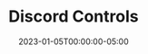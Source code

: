 ---
layout: ext_single
title: Discord Controls
slug: discord-controls
desc: Extensions that allows you and your viewers to control your Discord server straight from SAMMI. 
category: social
date: '2023-01-05T00:00:00-05:00'
permalink: extensions/social/:slug
download_url: https://christinak.itch.io/discord-controls
developer_name: Christina K.
developer_url: https://christinak.itch.io
icon_local: discord_controls.png
screenshots_local: discord_controls_ss.png
version: 1.1
sammi_version: 2023.2.1 and up
platform: Any
overview: |
    Discord Controls is an extension that gives you and your viewers a super easy way to run your Discord server right from SAMMI.

    **Key Features**:
    - See Everything - Access a list of all channels, members, and emojis in your server.
    - Find Anyone - Easily search for members and see their information.
    - Manage Messages - View, make, change, or delete messages in your channel.
    - Handle Reactions - Get, create, and remove reactions to messages.
    - Send Direct Messages - Shoot private messages to members of your server.
    - Take Care of Roles - View, add or remove member roles - it's never been easier!
    - Change Nicknames - Quickly change any member's nickname.
    - Control Members - Mute, deafen, move, or time-out members to keep your server friendly and fun.
    - Update Server - Change your server details, including its name and icon. You can even - show when you're live with a simple 'live' overlay on your server icon!
    - Rename Channels - Change any channel name whenever you want.

    With Discord Controls, running your Discord server is a breeze!
setup: |
    1. First, check that you're using the most recent version of SAMMI and install the extension. If you're not sure how to do this, there's a handy [Extension Install Guide](https://sammi.solutions/extensions/install) that can help.

    2. Next, you're going to edit the **INIT SETTINGS** button in the Discord Controls premade deck. Here's what you'll need to do:

        - `Discord Bot Token:`
            1. Create a new application over at [https://discord.com/developers/applications](https://discord.com/developers/applications)
            2. Click on the 'Bot' menu and hit 'Add Bot' (if you get an error, try renaming the application)
            4. Enable the 'SERVER MEMBERS INTENT' and 'MESSAGE CONTENT INTENT' options (these are important for using the Get Members and Get Messages commands)
            3. Still in the 'Bot' menu, hit 'Reset Token' and copy this into the Discord Bot Token box in SAMMI
            5. In the 'OAUth2 - URL Generator' menu, check the 'Bot' scope. You'll need to give the bot some specific permissions so it can do certain things from SAMMI.   
            Here's a list of what permissions are needed for each command: 

                | Command | Permission Required|
                |-------|--------|
                Get Messages | Read Message History |
                Create Message| Send Messages|
                Delete Message | Manage Messages|
                Send DM |  Send Messages|
                Create Reaction | Read Message History, Add Reactions|
                Add Role| Manage Roles |
                Remove Role| Manage Roles |
                Change Nickname | Manage Nicknames|
                Mute | Mute Members|
                Deafen | Deafen Members|
                Move | Move Members|
                Timeout | Moderate Members|
                Create Event | Create Events | 
                Delete Event | Manage Events | 
                Modify Channel | Manage Channels|
                Modify Server | Manage Server |
                {:class='table table-secondary w-auto table-hover text-break mt-2' }

            {:start="6"}
            6. Hit 'Copy' to get the URL, paste this into your browser and invite the bot to your Discord server
            7. If you want to give or take away roles from members, you need to make sure your bot's role is higher than these roles in your Discord Server Settings

        - `Default Discord Server ID` - This is the ID of the Discord server that you want to control with the extension. Here's how to get it:
            1. In Discord, turn on Developer Mode. You can find this in User Settings (click the cog in the bottom left corner) in the Advanced tab
            2. Right-click your Server name and click 'Copy ID'

        - `Amount of members to retrieve` - Choose how many members you want to pull up in the User ID dropdowns in DisCon commands. This just makes it a bit easier to pick a member without having to find their ID. 


    3. Save the changes you made to the **INIT Settings** button. Then save the whole deck. Reload your Bridge to get the extension going.  

    Once it's up and running, all DisCon commands will show dropdowns for channel, role, emoji and member IDs. If you want to use a different server in your commands than your default one, you will need to manually input these. 

    ##### Available Commands

    <a name="available-commands"></a>
    1. [Get Channels](#get-channels)
    2. [Get Members](#get-members)
    3. [Get Roles](#get-roles)
    4. [Get Emojis](#get-emojis)
    5. [Get User](#get-user)
    6. [Get Messages](#get-messages)
    7. [Create Message](#create-message)
    8. [Edit Message](#edit-message)
    9. [Delete Message](#delete-message)
    10. [Send DM](#send-dm)
    11. [Get Reactions](#get-reactions)
    12. [Create Reaction](#create-reaction)
    13. [Delete Reaction](#delete-reaction)
    14. [Add Role](#add-role)
    15. [Remove Role](#remove-role)
    16. [Change Nickname](#change-nickname)
    17. [Mute](#mute-member)
    18. [Deafen](#deafen-member)
    19. [Move Channel](#move-channel)
    20. [Timeout](#timeout-member)
    21. [Search Member](#search-member)
    22. [Get Events](#get-events)
    23. [Create Event](#create-event)
    24. [Delete Event](#delete-event)
    25. [Modify Channel](#modify-channel)
    26. [Modify Server](#modify-server)   

    <a name="get-channels"></a>
    **Get Channels** [*[Back to Top]*](#available-commands)             
    Retrieves an array containing all channels in the server. Each channel is an object. 

    | Box Name | Explanation | 
    |-------|--------|
    Discord Server ID | Your Discord server ID. Leave empty or at `0` to use your default one from INIT Settings button.
    Save Variable | Variable name to save the result into
    {:class='table table-secondary w-auto table-hover text-break'}

    Example payload for a single channel object: 

    ```json
    {
        "position": 1.0,
        "guild_id": "123477614154252318",
        "permission_overwrites": [
            {
                "allow": 0.0,
                "allow_new": "0",
                "deny_new": "1024",
                "id": "123477614154252318",
                "deny": 1024.0,
                "type": "role"
            },
            {
                "allow": 0.0,
                "allow_new": "0",
                "deny_new": "1024",
                "id": "123478636284641351",
                "deny": 1024.0,
                "type": "role"
            }
        ],
        "last_message_id": "1234199175164215347",
        "flags": 0.0,
        "nsfw": 0.0,
        "parent_id": "807277614154252319",
        "rate_limit_per_user": 0.0,
        "id": "936175293419368488",
        "type": 0.0,
        "topic": null,
        "name": "My Test Channel"
    }
    ```

     <a name="get-members"></a>
    **Get Members** [*[Back to Top]*](#available-commands)               
    Retrieves an array of current server members. Each member is an object.

    | Box Name | Explanation | 
    |-------|--------|
    Discord Server ID | Your Discord server ID. Leave empty or at `0` to use your default one from INIT Settings button.
    Maximum Amount | Maximum amount of members to retrieve
    Save Variable | Variable name to save the result into
    {:class='table table-secondary w-auto table-hover text-break'}

    Example payload for a single member object: 

    ```json
    {
        "premium_since": null,
        "roles": [
            "999829629307199528",
            "807278636284641351"
        ],
        "flags": 0.0,
        "pending": 0.0,
        "joined_at": "2021-02-05T15:53:01.711000+00:00",
        "communication_disabled_until": null,
        "is_pending": 0.0,
        "mute": 0.0,
        "user": {
            "avatar_decoration": null,
            "public_flags": 0.0,
            "discriminator": "9031",
            "username": "Christinna",
            "id": "452058585715834890",
            "avatar": "76465f81d94b50023f2d51b63e6e57bd"
        },
        "nick": null,
        "avatar": null,
        "deaf": 0.0
    } 
    ```

    <a name="get-roles"></a>
    **Get Roles** [*[Back to Top]*](#available-commands)               
    Retrieves an array of all current server roles. Each role is an object.

    | Box Name | Explanation | 
    |-------|--------|
    Discord Server ID | Your Discord server ID. Leave empty or at `0` to use your default one from INIT Settings button.
    Save Variable | Variable name to save the result into
    {:class='table table-secondary w-auto table-hover text-break'}

    Example payload for a single role object: 
    
    ```json
    {
        "position": 0.0,
        "color": 0.0,
        "managed": 0.0,
        "icon": null,
        "flags": 0.0,
        "unicode_emoji": null,
        "hoist": 0.0,
        "mentionable": 0.0,
        "permissions": 104320577.0,
        "id": "807277614154252318",
        "description": null,
        "permissions_new": "1071698660929",
        "name": "@everyone"
    }
    ```

    <a name="get-emojis"></a>
    **Get Emojis** [*[Back to Top]*](#available-commands)               
    Retrieves an array of current server emojis. Each emoji is an object.

    | Box Name | Explanation | 
    |-------|--------|
    Discord Server ID | Your Discord server ID. Leave empty or at `0` to use your default one from INIT Settings button.
    Save Variable | Variable name to save the result into
    {:class='table table-secondary w-auto table-hover text-break'}

    Example payload for a single emoji object: 
    ```json
    {
        "managed": 0.0,
        "animated": 0.0,
        "roles": [],
        "url": "https:\/\/cdn.discordapp.com\/emojis\/1000155778554024066.png",
        "available": 1.0,
        "id": "1000155778554024066",
        "require_colons": 1.0,
        "name": "myEmoji"
    }   
    ```    

    <a name="get-user"></a>
    **Get User** [*[Back to Top]*](#available-commands)               
    Retrieves a single user object. 

    | Box Name | Explanation | 
    |-------|--------|
    Discord Server ID | Your Discord server ID. Leave empty or at `0` to use your default one from INIT Settings button.
    User ID | User ID of the user to retrieve. You can select it from the dropdown or input it manually.
    Save Variable | Variable name to save the result into
    {:class='table table-secondary w-auto table-hover text-break'}

    Example payload for the user object:
    
    ```json
    {
        "banner_color": null,
        "banner": null,
        "banner_url": 0.0,
        "avatar_decoration": null,
        "accent_color": null,
        "public_flags": 0.0,
        "discriminator": "9031",
        "username": "Christinna",
        "avatar_url": "https:\/\/cdn.discordapp.com\/avatars\/452058585715834890\/76465f81d94b50023f2d51b63e6e57bd.png",
        "id": "452058585715834890",
        "avatar": "76465f81d94b50023f2d51b63e6e57bd"
    }
    ```   

    <a name="get-messages"></a>
    **Get Messages** [*[Back to Top]*](#available-commands)               
    Retrieves an array of channel messages. Each message is an object.\
    Your Discord Bot must have `READ_MESSAGE_HISTORY` permission.

    | Box Name | Explanation | 
    |-------|--------|
    Discord Server ID | Your Discord server ID. Leave empty or at `0` to use your default one from INIT Settings button.
    Channel ID | Channel ID to retrieve the messages from. You can select it from the dropdown or input it manually.
    Maximum Amount | Maximum amount of messages to retrieve (default is 50 if left empty)
    Save Variable | Variable name to save the result into
    {:class='table table-secondary w-auto table-hover text-break'}

    Example payload for a single message object: 
    
    ```json
    {
        "components": [],
        "tts": 0.0,
        "pinned": 0.0,
        "attachments": [],
        "embeds": [],
        "mention_roles": [],
        "author": {
            "avatar_decoration": null,
            "public_flags": 0.0,
            "discriminator": "9031",
            "username": "Christinna",
            "id": "452058585715834890",
            "avatar": "76465f81d94b50023f2d51b63e6e57bd"
        },
        "edited_timestamp": null,
        "flags": 0.0,
        "channel_id": "807277614154252321",
        "content": "Hello world!",
        "mentions": [],
        "id": "1040363939843801128",
        "timestamp": "2022-11-10T20:34:52.286000+00:00",
        "type": 0.0,
        "mention_everyone": 0.0
    }
    ```

    <a name="create-message"></a>
    **Create Message** [*[Back to Top]*](#available-commands)        
    Creates a new message and returns a message object. 
    Your Discord Bot must have `SEND_MESSAGES` permission.

    | Box Name | Explanation | 
    |-------|--------|
    Discord Server ID | Your Discord server ID. Leave empty or at `0` to use your default one from INIT Settings button.
    Channel ID | Channel ID to create the message in. You can select it from the dropdown or input it manually.
    Content | Message Text 
    Embed Object (optional) | Message Embed JSON, you can build it at [https://glitchii.github.io/embedbuilder/](https://glitchii.github.io/embedbuilder/)
    Save Variable | Variable name to save the result into
    {:class='table table-secondary w-auto table-hover text-break'}

    Example payload for a single message object: 
    
    ```json
    {
        "components": [],
        "tts": 0.0,
        "pinned": 0.0,
        "attachments": [],
        "embeds": [],
        "mention_roles": [],
        "author": {
            "avatar_decoration": null,
            "public_flags": 0.0,
            "discriminator": "2706",
            "username": "LBTwitch",
            "id": "815902341671813150",
            "avatar": null,
            "bot": 1.0
        },
        "edited_timestamp": null,
        "flags": 0.0,
        "channel_id": "807277614154252321",
        "content": "Hello world!",
        "referenced_message": null,
        "mentions": [],
        "id": "1040364294417686638",
        "timestamp": "2022-11-10T20:36:16.823000+00:00",
        "type": 0.0,
        "mention_everyone": 0.0
    }
    ```    

    <a name="edit-message"></a>
    **Edit Mesage** [*[Back to Top]*](#available-commands)        
    Edits a previously sent message. Must have been sent by the same Discord bot. Returns a message object. 

    | Box Name | Explanation | 
    |-------|--------|
    Discord Server ID | Your Discord server ID. Leave empty or at `0` to use your default one from INIT Settings button.
    Channel ID | Channel ID to edit the message in. You can select it from the dropdown or input it manually.
    Message ID | Message ID to edit. Can be retrieved when you use Create Message command.
    Content | New Message Text 
    Embed Object (optional) | New Message Embed, you can build it at [https://autocode.com/tools/discord/embed-builder/](https://autocode.com/tools/discord/embed-builder/)
    Save Variable | Variable name to save the result into
    {:class='table table-secondary w-auto table-hover text-break'}

    Example payload for a single message object: 
    ```json
    {
        "components": [],
        "tts": 0.0,
        "pinned": 0.0,
        "attachments": [],
        "embeds": [],
        "mention_roles": [],
        "author": {
            "avatar_decoration": null,
            "public_flags": 0.0,
            "discriminator": "2706",
            "username": "LBTwitch",
            "id": "815902341671813150",
            "avatar": null,
            "bot": 1.0
        },
        "edited_timestamp": null,
        "flags": 0.0,
        "channel_id": "807277614154252321",
        "content": "Hello world!",
        "referenced_message": null,
        "mentions": [],
        "id": "1040364294417686638",
        "timestamp": "2022-11-10T20:36:16.823000+00:00",
        "type": 0.0,
        "mention_everyone": 0.0
    }
    ```  
    <a name="delete-message"></a>
    **Delete Message** [*[Back to Top]*](#available-commands)               
    Deletes a single message.    
    Your Discord Bot must have `MANAGE_MESSAGES` permission. 

    | Box Name | Explanation | 
    |-------|--------|
    Discord Server ID | Your Discord server ID. Leave empty or at `0` to use your default one from INIT Settings button.
    Channel ID  | Channel ID to delete the message in. You can select it from the dropdown or input it manually.
    Save Variable | Variable name to save the result into
    {:class='table table-secondary w-auto table-hover text-break'}


    <a name="send-dm"></a>
    **Send DM** [*[Back to Top]*](#available-commands)               
    Sends a new DM message.    
    Your Discord Bot must have `SEND_MESSAGES` permission.

    There are two steps required to send a DM: 
    1. Use Discon Create DM command and retrieve the DM channel ID from the Save Variable response object.
    2. Use DisCon Create Message command using the DM channel ID you retrieved from step 1.

    | Box Name | Explanation | 
    |-------|--------|
    Discord Server ID | Your Discord server ID. Leave empty or at `0` to use your default one from INIT Settings button.
    User ID | User ID to start the DM with. Can be retrieved via Get Members, Search Member command or selected from dropdown.
    Save Variable | Variable name to save the result into
    {:class='table table-secondary w-auto table-hover text-break'}


    <a name="get-reactions"></a>
    **Get Reactions** [*[Back to Top]*](#available-commands)               
    Retrieves an array of users who reacted to the specified message with the specified emoji. Each user is an object.

    | Box Name | Explanation | 
    |-------|--------|
    Discord Server ID | Your Discord server ID. Leave empty or at `0` to use your default one from INIT Settings button.
    Save Variable | Variable name to save the result into
    Channel ID | Channel ID where the message resides. You can select it from the dropdown or input it manually.
    Message ID | Message ID to find the reactions (can be retrieved with Get Messages or Create Message command)
    Emoji | Emoji reaction to look for <br/>- For a custom emoji you can select it from the dropdown <br/>- For a regular Discord emoji, just copy paste the emoji (not the code, the emoji itself) <br/>- for example a Thumbs Up emojis would be: 👍 <br/>- for example a Blue Heart emoji would be: 💙 <br/>- SAMMI will display emojis as small rectangle symbols, however it will correctly send them to Discord 
    {:class='table table-secondary w-auto table-hover text-break'}

    
    Example payload for a single user object:
    ```json
    {
        "avatar_decoration": null,
        "public_flags": 0.0,
        "discriminator": "9031",
        "username": "Christinna",
        "id": "452058585715834890",
        "avatar": "76465f81d94b50023f2d51b63e6e57bd"
    }
    ```  
    <a name="create-message"></a>
    **Create Reaction** [*[Back to Top]*](#available-commands)               
    Creates a reaction to the specified message with the specified emoji.    
    Your Discord Bot must have `READ_MESSAGE_HISTORY`, `ADD_REACTIONS` permissions.

    | Box Name | Explanation | 
    |-------|--------|
    Discord Server ID | Your Discord server ID. Leave empty or at `0` to use your default one from INIT Settings button.
    Channel ID | Channel ID where the message resides. You can select it from the dropdown or input it manually.
    Message ID | Message ID to react to (can be retrieved with Get Messages or Create Message command)
    Emoji | Emoji to react with <br/>- For a custom emoji you can select it from the dropdown <br/>- For a regular Discord emoji, just copy paste the emoji (not the code, the emoji itself) <br/>- for example a Thumbs Up emojis would be: 👍 <br/>- for example a Blue Heart emoji would be: 💙 <br/>- SAMMI will display emojis as small rectangle symbols, however it will correctly send them to Discord 
    {:class='table table-secondary w-auto table-hover text-break'}

    <a name="delete-reaction"></a>
    **Delete Reaction** [*[Back to Top]*](#available-commands)               
    Deletes your own Discord bot's reaction to the specified message with the specified emoji.

    | Box Name | Explanation | 
    |-------|--------|
    Discord Server ID | Your Discord server ID. Leave empty or at `0` to use your default one from INIT Settings button.
    Channel ID | Channel ID where the message resides. You can select it from the dropdown or input it manually.
    Message ID | Message ID to delete the reaction of (can be retrieved with Get Messages or Create Message command)
    Emoji | Emoji reaction to delete <br/>- For a custom emoji you can select it from the dropdown <br/>- For a regular Discord emoji, just copy paste the emoji (not the code, the emoji itself) <br/>- for example a Thumbs Up emojis would be: 👍 <br/>- for example a Blue Heart emoji would be: 💙 <br/>- SAMMI will display emojis as small rectangle symbols, however it will correctly send them to Discord 
    {:class='table table-secondary w-auto table-hover text-break'}
 
    <a name="add-role"></a>
    **Add Role** [*[Back to Top]*](#available-commands)               
    Adds a specific role to the specified user.  
    Your Discord Bot must have `MANAGE_ROLES` permissions and its own role must be ABOVE the role you're adding in Server Settings.

    | Box Name | Explanation | 
    |-------|--------|
    Discord Server ID | Discord server ID. Leave empty or at 0 to use your default one from INIT Settings button.
    User ID | User ID of the user to remove the role from. You can select it from the dropdown or input it manually.
    Role ID | Role ID to remove from the user. You can select it from the dropdown or input it manually.
    {:class='table table-secondary w-auto table-hover text-break'}

    <a name="remove-role"></a>
    **Remove Role**        
    Removes a specific role from the specified user.   
    Your Discord Bot must have  `MANAGE_ROLES` permissions and its own role must be ABOVE the role you're removing in Server Settings.

    | Box Name | Explanation | 
    |-------|--------|
    Discord Server ID | Your Discord server ID. Leave empty or at `0` to use your default one from INIT Settings button.
    Save Variable | Variable name to save the result into
    {:class='table table-secondary w-auto table-hover text-break'}

    <a name="change-nickname"></a>
    **Change Nickname** [*[Back to Top]*](#available-commands)               
    Changes a user's nickname in the server.   
    Your Discord Bot must have `MANAGE_NICKNAMES` permission. 


    | Box Name | Explanation | 
    |-------|--------|
    Discord Server ID | Your Discord server ID. Leave empty or at `0` to use your default one from INIT Settings button.
    User ID | User ID of the user to remove the role from. You can select it from the dropdown or input it manually.
    New Nickname | Member's new nickname
    {:class='table table-secondary w-auto table-hover text-break'}
 
    <a name="mute-member"></a>
    **Mute** [*[Back to Top]*](#available-commands)               
    Mutes a user in a voice channel.   
    Bot must have `MUTE_MEMBERS` permission. 

    | Box Name | Explanation | 
    |-------|--------|
    Discord Server ID | Your Discord server ID. Leave empty or at `0` to use your default one from INIT Settings button.
    User ID | User ID of the user to remove the role from. You can select it from the dropdown or input it manually.
    Mute | Check to mute or uncheck to unmute the user
    {:class='table table-secondary w-auto table-hover text-break'}

    <a name="deafen-member"></a>
    **Deafen** [*[Back to Top]*](#available-commands)               
    Deafens a user in a voice channel.
    Bot must have 'DEAFEN_MEMBERS' permission. 

    | Box Name | Explanation | 
    |-------|--------|
    Discord Server ID | Your Discord server ID. Leave empty or at `0` to use your default one from INIT Settings button.
    User ID | User ID of the user to deafen. You can select it from the dropdown or input it manually.
    Deafen | Check to deafen or uncheck to Un-Deafen a user
    {:class='table table-secondary w-auto table-hover text-break'}

     <a name="move-channel"></a>
    **Move Channel** [*[Back to Top]*](#available-commands)               
    Moves a user in a voice channel to a different voice channel.   
    Bot must have `MOVE_MEMBERS` permission.    

    | Box Name | Explanation | 
    |-------|--------|
    Discord Server ID | Your Discord server ID. Leave empty or at `0` to use your default one from INIT Settings button.
    User ID|- User ID of the user to deafen. You can select it from the dropdown or input it manually.
    Channel ID | New channel ID to move the user to (must be a voice channel)
    {:class='table table-secondary w-auto table-hover text-break'}
 
     <a name="timeout-member"></a>
    **Timeout** [*[Back to Top]*](#available-commands)               
    Times out a user in a server and prevents them from sending messages for X amount of time.   
    Bot must have `MODERATE_MEMBERS` permission. 

    | Box Name | Explanation | 
    |-------|--------|
    Discord Server ID | Your Discord server ID. Leave empty or at `0` to use your default one from INIT Settings button.
    User ID | User ID of the user to deafen. You can select it from the dropdown or input it manually.
    Timeout For | For how long to time out the user
    Timeout Type | The units to time out the user in (seconds, minutes, hours, days)
    {:class='table table-secondary w-auto table-hover text-break'}

    If you wish to un-timeout a user, simply put `0` in the Timeout For box and execute the command again.

     <a name="search-member"></a>
    **Search Member** [*[Back to Top]*](#available-commands)               
    Searches for a specific member in your server by their nickname. Returns an array of all users matching the search query (can be more than one). 

    | Box Name | Explanation | 
    |-------|--------|
    Discord Server ID | Your Discord server ID. Leave empty or at `0` to use your default one from INIT Settings button.
    Search Query | Member's nickname to search for (or their username if no nickname is set)
    Save Variable | Variable name to save the result into
    {:class='table table-secondary w-auto table-hover text-break'}

    Example payload for a single user object after searching for 'Chris':

    ```json
    {
        "premium_since": null,
        "roles": [
            "999829629307199528",
            "807278636284641351"
        ],
        "flags": 0.0,
        "pending": 0.0,
        "joined_at": "2021-02-05T15:53:01.711000+00:00",
        "communication_disabled_until": null,
        "mute": 0.0,
        "user": {
            "public_flags": 0.0,
            "discriminator": "9031",
            "username": "Christinna",
            "id": "452058585715834890",
            "avatar": "76465f81d94b50023f2d51b63e6e57bd",
            "bot": 0.0
        },
        "nick": null,
        "avatar": null,
        "deaf": 0.0
    }
    ``` 

     <a name="get-events"></a>
    **Get Events** [*[Back to Top]*](#available-commands)               
    Retrieves an array of all scheduled server events. Each event is an object. 

    | Box Name | Explanation | 
    |-------|--------|
    Discord Server ID | Your Discord server ID. Leave empty or at `0` to use your default one from INIT Settings button.
    Save Variable |  Variable name to save the result into
    {:class='table table-secondary w-auto table-hover text-break'}

    Example payload for a single event called Test event: 
    ``` 
    {
        "guild_id": "807277614154252318",
        "scheduled_end_time": "2023-05-17T07:00:00.133000+00:00",
        "channel_id": null,
        "creator_id": "452058585715834890",
        "sku_ids": [],
        "privacy_level": 2.0,
        "creator": {
            "avatar_decoration": null,
            "public_flags": 0.0,
            "discriminator": "9031",
            "username": "Christinna",
            "global_name": null,
            "id": "452058585715834890",
            "avatar": "76465f81d94b50023f2d51b63e6e57bd"
        },
        "image": null,
        "entity_id": null,
        "entity_metadata": {
            "location": "Earth"
        },
        "id": "1108246104262316114",
        "scheduled_start_time": "2023-05-17T05:00:00.133000+00:00",
        "description": "Hello description",
        "status": 1.0,
        "name": "Test event",
        "entity_type": 3.0
    }
    ```

    <a name="create-event"></a>
    **Create Event** [*[Back to Top]*](#available-commands)               
    Creates a new event.  
    Bot must have 'CREATE_EVENTS' permission. 

    | Box Name | Explanation | 
    |-------|--------|
    Server ID | Discord server ID. Leave empty or at 0 to use your default one from INIT Settings button.
    Type | even Type to create
    Name | Name of the event
    Channel ID | if the event Type is voice, select Channel ID
    Location | if the event Type is External, fill it out with location, i.e. city 
    Description | Event description
    Start Time | Start time of the event. Must be in ISO8601 format. </br> - You can use Date/Time Math command to convert it.
    End Time | End time of the event. Must  be in ISO8601 format. </br> - You can use Date/Time Math command to convert it.
    Save Variable | Variable name to save the response (optional). Will contain the whole event object you just created. 
    {:class='table table-secondary w-auto table-hover text-break'}


     <a name="delete-event"></a>
    **Delete Event** [*[Back to Top]*](#available-commands)               
    Deletes an existing scheduled event.   
    Bot must have 'MANAGE_EVENTS' permission.  

    | Box Name | Explanation | 
    |-------|--------|
    Server ID | Discord server ID. Leave empty or at 0 to use your default one from INIT Settings button.
    Event ID | Event ID to delete. Returned in Get Events or Create Event command. 
    Save Variable | Variable name to save the response (optional).  Will be set to 'ok' if the event was succesfully deleted.
    {:class='table table-secondary w-auto table-hover text-break'}

     <a name="modify-channel"></a>
    **Modify Channel** [*[Back to Top]*](#available-commands)               
    Modifies specified channel. Leave empty to leave unchanged.
    Bot must have 'MANAGE_CHANNELS' permission. 

    | Box Name | Explanation | 
    |-------|--------|
    Server ID | Discord server ID. Leave empty or at 0 to use your default one from INIT Settings button.
    Channel ID | Channel ID to modify. You can select it from the dropdown or input it manually.
    Name | New name for the channel
    Topic | New topic for the channel
    NSFW | whether the channel should be marked as NSFW
    Save Variable | Variable name to save the response (optional). Will contain the whole updated channel object
    {:class='table table-secondary w-auto table-hover text-break'}
    
    <a name="modify-server"></a>
    **Modify Server** [*[Back to Top]*](#available-commands)               
    Modifies a server. Leave boxes empty to leave the current values unchanged.
    Bot must have 'MANAGE_GUILD' permission. 

    | Box Name | Explanation | 
    |-------|--------|
    Server ID | Discord server ID to modify. Leave empty to use your default one from INIT Settings button.
    Name |New name for the server
    Description | New description for the server
    Icon | New icon from the server - 1024x1024 recommended, png/jpeg/gif
    Save Variable | Variable name to save the response (optional). Will contain the whole updated server object
    {:class='table table-secondary w-auto table-hover text-break'}    

privacy_collect: false
---